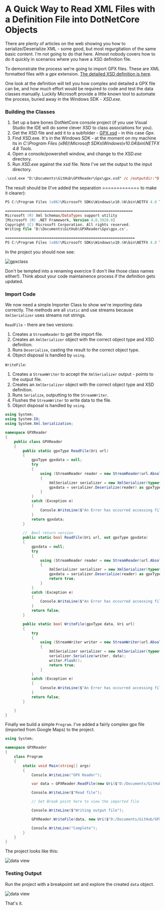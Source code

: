 # A Quick Way to Read XML Files with a Definition File into DotNetCore Objects

There are plenty of articles on the web showing you how to serialize/Deserialize XML - some good, but most regurgitation of the same basic content.  I'm not going to do that here.  Almost nobody covers how to do it quickly in scenarios where you have a XSD definition file.


To demonstrate the process we're going to import GPX files.  These are XML formatted files with a *gpx* extension.  [The detailed XSD definition is here](https://www.topografix.com/GPX/1/1/).

One look at the definition will tell you how complex and detailed a GPX file can be, and how much effort would be required to code and test the data classes manually.  Luckily Microsoft provide a little known tool to automate the process, buried away in the Windows SDK - *XSD.exe*.

### Building the Classes

1. Set up a bare bones DotNetCore console project (if you use Visual Studio the IDE will do some clever XSD to class associations for you).
2. Get the XSD file and add it to a subfolder - [GPX.xsd](https://www.topografix.com/GPX/1/1/gpx.xsd) - in this case *Gpx*.
3. Find XSD.exe.  It's in the Windows SDK - at the moment on my machine its in *C:\Program Files (x86)\Microsoft SDKs\Windows\v10.0A\bin\NETFX 4.8 Tools*.
4. Open a console/powershell window, and change to the *XSD.exe* directory.
5. Run *XSD.exe* against the xsd file.  Note I've set the output to the input directory.

```ps
.\xsd.exe "D:\Documents\GitHub\GPXReader\Gpx\gpx.xsd" /c /outputdir:"D:\Documents\GitHub\GpxReader\Gpx"
```

The result should be (I've added the separation ============= to make it clearer):

```ps
PS C:\Program Files (x86)\Microsoft SDKs\Windows\v10.0A\bin\NETFX 4.8 Tools> .\xsd.exe "D:\Documents\GitHub\GPXReader\Gpx\gpx.xsd" /c /outputdir:"D:\Documents\GitHub\GPXReader\Gpx"

==========================================================
Microsoft (R) Xml Schemas/DataTypes support utility
[Microsoft (R) .NET Framework, Version 4.8.3928.0]
Copyright (C) Microsoft Corporation. All rights reserved.
Writing file 'D:\Documents\GitHub\GPXReader\Gpx\gpx.cs'.

===========================================================
PS C:\Program Files (x86)\Microsoft SDKs\Windows\v10.0A\bin\NETFX 4.8 Tools>
```

In the project you should now see:

![gpxclass](https://github.com/ShaunCurtis/GPXReader/blob/master/images/GPX-class.png?raw=true)

Don't be tempted into a renaming exercice (I don't like those class names either!).  Think about your code maintainence process if the definition gets updated.

### Import Code

We now need a simple Importer Class to show we're importing data correctly.  The methods are all `static` and use streams because `XmlSerializer` uses streams not strings.

`ReadFile` - there are two versions:

1. Creates a `StreamReader` to get the import file.
2. Creates an `XmlSerializer` object with the correct object type and XSD definition.
3. Runs `Deserialise`, casting the result to the correct object type.
4. Object disposal is handled by `using`.

`WriteFile`:

1. Creates a `StreamWriter` to accept the `XmlSerializer` output - points to the output file.
2. Creates an `XmlSerializer` object with the correct object type and XSD definition.
3. Runs `Serialize`, outputting to the `StreamWriter`.
4. Flushes the `StreamWriter` to write data to the file.
5. Object disposal is handled by `using`.


```c#
using System;
using System.IO;
using System.Xml.Serialization;

namespace GPXReader
{
    public class GPXReader
    {
        public static gpxType ReadFile(Uri url)
        {
            gpxType gpxdata = null;
            try
            {
                using (StreamReader reader = new StreamReader(url.AbsolutePath))
                {
                    XmlSerializer serializer = new XmlSerializer(typeof(gpxType), "http://www.topografix.com/GPX/1/1");
                    gpxdata = serializer.Deserialize(reader) as gpxType;
                }
            }
            catch (Exception e)
            {
                Console.WriteLine($"An Error has occurred accessing file {url.AbsolutePath}.{Environment.NewLine} Details:{Environment.NewLine} {e.StackTrace}.");
            }
            return gpxdata;
        }
        
        //  Bool return version
        public static bool ReadFile(Uri url, out gpxType gpxdata)
        {
            gpxdata = null;
            try
            {
                using (StreamReader reader = new StreamReader(url.AbsolutePath))
                {
                    XmlSerializer serializer = new XmlSerializer(typeof(gpxType), "http://www.topografix.com/GPX/1/1");
                    gpxdata = serializer.Deserialize(reader) as gpxType;
                    return true;
                }
            }
            catch (Exception e)
            {
                Console.WriteLine($"An Error has occurred accessing file {url.AbsolutePath}.{Environment.NewLine} Details:{Environment.NewLine} {e.StackTrace}.");
            }
            return false;
        }

        public static bool WriteFile(gpxType data, Uri url)
        {
            try
            {
                using (StreamWriter writer = new StreamWriter(url.AbsolutePath, false))
                {
                    XmlSerializer serializer = new XmlSerializer(typeof(gpxType), "http://www.topografix.com/GPX/1/1");
                    serializer.Serialize(writer, data);
                    writer.Flush();
                    return true;
                }
            }
            catch (Exception e)
            {
                Console.WriteLine($"An Error has occurred accessing file {url.AbsolutePath}.{Environment.NewLine} Details:{Environment.NewLine} {e.StackTrace}.");
            }
            return false;
        }

    }
}
```

Finally we build a simple `Program`.  I've added a fairly complex gpx file (imported from Google Maps) to the project.

```c#
using System;

namespace GPXReader
{
    class Program
    {
        static void Main(string[] args)
        {
            Console.WriteLine("GPX Reader");

            var data = GPXReader.ReadFile(new Uri($"D:/Documents/GitHub/GPXReader/gpx/Test.gpx"));

            Console.WriteLine($"Read file");

            // Set Break point here to view the imported file

            Console.WriteLine($"Writing output file");

            GPXReader.WriteFile(data, new Uri($"D:/Documents/GitHub/GPXReader/gpx/output.gpx"));

            Console.WriteLine("Complete");
        }
    }
}
```

The project looks like this:

![data view](https://github.com/ShaunCurtis/GPXReader/blob/master/images/project-view.png?raw=true)

###  Testing Output

Run the project with a breakpoint set and explore the created `data` object.

![data view](https://github.com/ShaunCurtis/GPXReader/blob/master/images/Object-Local.png?raw=true)

That's it.